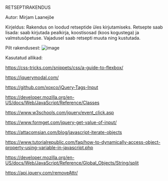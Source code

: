 RETSEPTIRAKENDUS

Autor: Mirjam Laanejõe

Kirjeldus: Rakendus on loodud retseptide üles kirjutamiseks. Retsepte saab lisada: saab kirjutada pealkirja, koostisosad (koos kogustega) ja valmstusõpetuse. Vajadusel saab retsepti muuta ning kustutada.

Pilt rakendusest: ![image](https://user-images.githubusercontent.com/71014198/120753552-017e3c00-c514-11eb-9814-35a33eee20a5.png)


Kasutatud allikad: 

https://css-tricks.com/snippets/css/a-guide-to-flexbox/

https://jquerymodal.com/

https://github.com/xoxco/jQuery-Tags-Input

https://developer.mozilla.org/en-US/docs/Web/JavaScript/Reference/Classes

https://www.w3schools.com/jquery/event_click.asp

https://www.formget.com/jquery-get-value-of-input/

https://attacomsian.com/blog/javascript-iterate-objects

https://www.tutorialrepublic.com/faq/how-to-dynamically-access-object-property-using-variable-in-javascript.php

https://developer.mozilla.org/en-US/docs/Web/JavaScript/Reference/Global_Objects/String/split

https://api.jquery.com/removeAttr/

